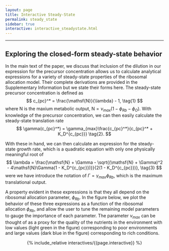 ```yaml
---
layout: page
title: Interactive Steady-State
permalink: steady_state
sidebar: true
interactive: interactive_steadystate.html
---
```

---

## Exploring the closed-form steady-state behavior
In the main text of the paper, we discuss that inclusion of the dilution in our 
expression for the precursor concentration allows us to calculate analytical 
expressions for a variety of steady-state properties of the ribosomal allocation 
model. Their complete derivations are provided in the Supplementary Information 
but we state their forms here. The steady-state precursor concentration is defined 
as 
$$
c_{pc}^* = \frac{\mathsf{N}}{\lambda} - 1, \tag{1} 
$$
where $\mathsf{N}$  is the maxium metabolic output, $\mathsf{N} = \nu_{max}(1 - \phi_{Rb} - \phi_O)$.
With knowledge of the precursor concentration, we can then easily calculate the 
steady-state translation rate 
$$
\gamma(c_{pc}^*) = \gamma_{max}\frac{c_{pc}^*}{c_{pc}^* + K_D^{c_{pc}}} \tag{2}.
$$

With these in hand, we can then calculate an expression for the steady-state 
growth rate, which is a quadratic equation with only one physically meaningful root 
of 
$$
\lambda = \frac{\mathsf{N} + \Gamma - \sqrt{(\mathsf{N} + \Gamma)^2 - 4\mathsf{N}\Gamma(1 - K_D^{c_{pc}})}}{2(1 - K_D^{c_{pc}})}, \tag{3}
$$
were we have introduce the notation of $\Gamma = \gamma_{max}\phi_{Rb}$, which 
is the maximum translational output. 

A property evident in these expressions is that they all depend on the ribosomal 
allocation parameter, $\phi_{Rb}$. In the figure below, we plot the behavior 
of these three expressions as a function of the ribosomal allocation $\phi_{Rb}$,
and allow the user to tune the remaining model parameters to gauge the importance 
of each parameter. The parameter $\nu_{max}$ can be thought of as a proxy for the 
quality of the nutrients in the environment with low values (light green in the figure) 
corresponding to poor environments and large values (dark blue in the figure) corresponding
to rich conditions.


<!-- The below line includes the interactive figure. Do not change! -->
<center>

{% include_relative interactives/{{page.interactive}} %}

</center>


